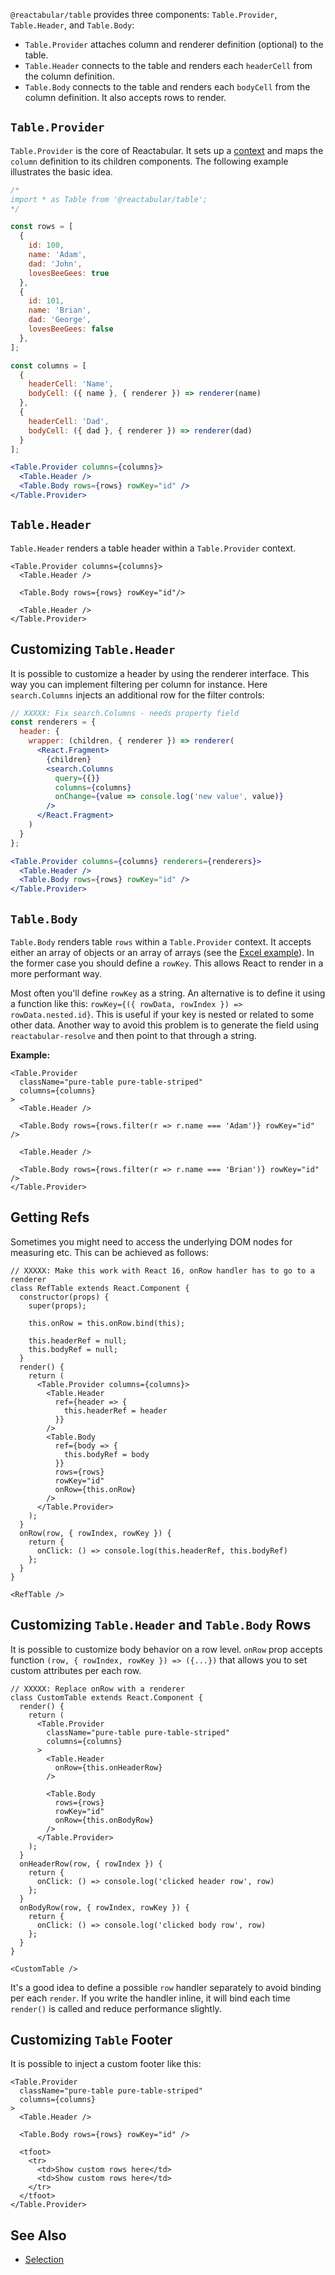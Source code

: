 `@reactabular/table` provides three components: `Table.Provider`, `Table.Header`, and `Table.Body`:

* `Table.Provider` attaches column and renderer definition (optional) to the table.
* `Table.Header` connects to the table and renders each `headerCell` from the column definition.
* `Table.Body` connects to the table and renders each `bodyCell` from the column definition. It also accepts rows to render.

## `Table.Provider`

`Table.Provider` is the core of Reactabular. It sets up a [context](https://reactjs.org/docs/context.html) and maps the `column` definition to its children components. The following example illustrates the basic idea.

```jsx
/*
import * as Table from '@reactabular/table';
*/

const rows = [
  {
    id: 100,
    name: 'Adam',
    dad: 'John',
    lovesBeeGees: true
  },
  {
    id: 101,
    name: 'Brian',
    dad: 'George',
    lovesBeeGees: false
  },
];

const columns = [
  {
    headerCell: 'Name',
    bodyCell: ({ name }, { renderer }) => renderer(name)
  },
  {
    headerCell: 'Dad',
    bodyCell: ({ dad }, { renderer }) => renderer(dad)
  }
];

<Table.Provider columns={columns}>
  <Table.Header />
  <Table.Body rows={rows} rowKey="id" />
</Table.Provider>
```

## `Table.Header`

`Table.Header` renders a table header within a `Table.Provider` context.

```react
<Table.Provider columns={columns}>
  <Table.Header />

  <Table.Body rows={rows} rowKey="id"/>

  <Table.Header />
</Table.Provider>
```

## Customizing `Table.Header`

It is possible to customize a header by using the renderer interface. This way you can implement filtering per column for instance. Here `search.Columns` injects an additional row for the filter controls:

```jsx
// XXXXX: Fix search.Columns - needs property field
const renderers = {
  header: {
    wrapper: (children, { renderer }) => renderer(
      <React.Fragment>
        {children}
        <search.Columns
          query={{}}
          columns={columns}
          onChange={value => console.log('new value', value)}
        />
      </React.Fragment>
    )
  }
};

<Table.Provider columns={columns} renderers={renderers}>
  <Table.Header />
  <Table.Body rows={rows} rowKey="id" />
</Table.Provider>
```

## `Table.Body`

`Table.Body` renders table `rows` within a `Table.Provider` context. It accepts either an array of objects or an array of arrays (see the [Excel example](/examples/excel)). In the former case you should define a `rowKey`. This allows React to render in a more performant way.

Most often you'll define `rowKey` as a string. An alternative is to define it using a function like this: `rowKey={({ rowData, rowIndex }) => rowData.nested.id}`. This is useful if your key is nested or related to some other data. Another way to avoid this problem is to generate the field using `reactabular-resolve` and then point to that through a string.

**Example:**

```react
<Table.Provider
  className="pure-table pure-table-striped"
  columns={columns}
>
  <Table.Header />

  <Table.Body rows={rows.filter(r => r.name === 'Adam')} rowKey="id" />

  <Table.Header />

  <Table.Body rows={rows.filter(r => r.name === 'Brian')} rowKey="id" />
</Table.Provider>
```

## Getting Refs

Sometimes you might need to access the underlying DOM nodes for measuring etc. This can be achieved as follows:

```react
// XXXXX: Make this work with React 16, onRow handler has to go to a renderer
class RefTable extends React.Component {
  constructor(props) {
    super(props);

    this.onRow = this.onRow.bind(this);

    this.headerRef = null;
    this.bodyRef = null;
  }
  render() {
    return (
      <Table.Provider columns={columns}>
        <Table.Header
          ref={header => {
            this.headerRef = header
          }}
        />
        <Table.Body
          ref={body => {
            this.bodyRef = body
          }}
          rows={rows}
          rowKey="id"
          onRow={this.onRow}
        />
      </Table.Provider>
    );
  }
  onRow(row, { rowIndex, rowKey }) {
    return {
      onClick: () => console.log(this.headerRef, this.bodyRef)
    };
  }
}

<RefTable />
```

## Customizing `Table.Header` and `Table.Body` Rows

It is possible to customize body behavior on a row level. `onRow` prop accepts function `(row, { rowIndex, rowKey }) => ({...})` that allows you to set custom attributes per each row.

```react
// XXXXX: Replace onRow with a renderer
class CustomTable extends React.Component {
  render() {
    return (
      <Table.Provider
        className="pure-table pure-table-striped"
        columns={columns}
      >
        <Table.Header
          onRow={this.onHeaderRow}
        />

        <Table.Body
          rows={rows}
          rowKey="id"
          onRow={this.onBodyRow}
        />
      </Table.Provider>
    );
  }
  onHeaderRow(row, { rowIndex }) {
    return {
      onClick: () => console.log('clicked header row', row)
    };
  }
  onBodyRow(row, { rowIndex, rowKey }) {
    return {
      onClick: () => console.log('clicked body row', row)
    };
  }
}

<CustomTable />
```

It's a good idea to define a possible `row` handler separately to avoid binding per each `render`. If you write the handler inline, it will bind each time `render()` is called and reduce performance slightly.

## Customizing `Table` Footer

It is possible to inject a custom footer like this:

```react
<Table.Provider
  className="pure-table pure-table-striped"
  columns={columns}
>
  <Table.Header />

  <Table.Body rows={rows} rowKey="id" />

  <tfoot>
    <tr>
      <td>Show custom rows here</td>
      <td>Show custom rows here</td>
    </tr>
  </tfoot>
</Table.Provider>
```

## See Also

* [Selection](http://reactabular.js.org/#/examples/selection)

